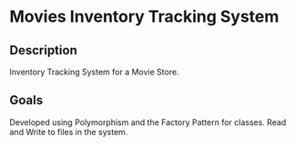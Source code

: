# Movies Inventory Tracking System
## Description
Inventory Tracking System for a Movie Store.
## Goals
Developed using Polymorphism and the Factory Pattern for classes. Read and Write to files in the system.
